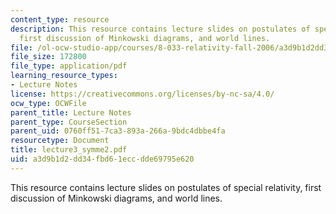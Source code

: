 ```yaml
---
content_type: resource
description: This resource contains lecture slides on postulates of special relativity,
  first discussion of Minkowski diagrams, and world lines.
file: /ol-ocw-studio-app/courses/8-033-relativity-fall-2006/a3d9b1d2dd34fbd61eccdde69795e620_lecture3_symme2.pdf
file_size: 172800
file_type: application/pdf
learning_resource_types:
- Lecture Notes
license: https://creativecommons.org/licenses/by-nc-sa/4.0/
ocw_type: OCWFile
parent_title: Lecture Notes
parent_type: CourseSection
parent_uid: 0760ff51-7ca3-893a-266a-9bdc4dbbe4fa
resourcetype: Document
title: lecture3_symme2.pdf
uid: a3d9b1d2-dd34-fbd6-1ecc-dde69795e620
---
```

This resource contains lecture slides on postulates of special relativity, first discussion of Minkowski diagrams, and world lines.